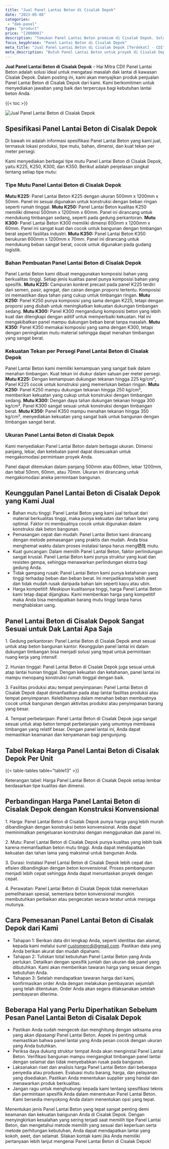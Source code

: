```yaml
---
title: "Jual Panel Lantai Beton di Cisalak Depok"
date: "2023-05-08"
categories:
 - "dak-panel"
type: "product"
price: "[200000]"
description: "Temukan Panel Lantai Beton premium di Cisalak Depok. Solusi ideal untuk proyek konstruksi dengan kualitas unggul, Panel Lantai Beton memberikan ketahanan optimal untuk lantai dak. Hubungi kami sekarang."
focus_keyphrase: "Panel Lantai Beton di Cisalak Depok"
meta_title: "Jual Panel Lantai Beton di Cisalak Depok [Terdekat] - CDI"
meta_description: "Butuh Panel Lantai Beton untuk proyek di Cisalak Depok?. Tersedia Panel Lantai Beton premium untuk proyek konstruksi. Harga terbaik hanya di sini."
---
```


**Jual Panel Lantai Beton di Cisalak Depok** – Hai Mitra CDI! Panel Lantai Beton adalah solusi ideal untuk mengatasi masalah dak lantai di kawasan Cisalak Depok. Dalam posting ini, kami akan menyajikan produk penjualan Panel Lantai Beton di Cisalak Depok dari kami. Kami berkomitmen untuk menyediakan jawaban yang baik dan terpercaya bagi kebutuhan lantai beton Anda.

{{< toc >}}

![Jual Panel Lantai Beton di Cisalak Depok](/images/dak-panel/dak-panel-05.jpg)

## Spesifikasi Panel Lantai Beton di Cisalak Depok

Di bawah ini adalah informasi spesifikasi Panel Lantai Beton yang kami jual, termasuk lokasi produksi, tipe mutu, bahan, dimensi, dan kuat tekan per meter persegi:

Kami menyediakan berbagai tipe mutu Panel Lantai Beton di Cisalak Depok, yaitu K225, K250, K300, dan K350. Berikut adalah penjelasan singkat tentang setiap tipe mutu:

### Tipe Mutu Panel Lantai Beton di Cisalak Depok

**Mutu K225:** Panel Lantai Beton K225 dengan ukuran 500mm x 1200mm x 50mm. Panel ini sesuai digunakan untuk konstruksi dengan beban ringan seperti rumah tinggal.
**Mutu K250:** Panel Lantai Beton kualitas K250 memiliki dimensi 500mm x 1200mm x 60mm. Panel ini dirancang untuk mendukung timbangan sedang, seperti pada gedung perkantoran.
**Mutu K300:** Panel Lantai Beton K300 memiliki dimensi 600mm x 1200mm x 60mm. Panel ini sangat kuat dan cocok untuk bangunan dengan timbangan berat seperti fasilitas industri.
**Mutu K350:** Panel Lantai Beton K350 berukuran 600mm x 1200mm x 70mm. Panel ini dirancang untuk mendukung beban sangat berat, cocok untuk digunakan pada gudang logistik.

### Bahan Pembuatan Panel Lantai Beton di Cisalak Depok

Panel Lantai Beton kami dibuat menggunakan komposisi bahan yang berkualitas tinggi. Setiap jenis kualitas panel punya komposisi bahan yang spesifik.
**Mutu K225:** Campuran konkret precast pada panel K225 terdiri dari semen, pasir, agregat, dan cairan dengan proporsi tertentu. Komposisi ini memastikan daya tahan yang cukup untuk timbangan ringan.
**Mutu K250:** Panel K250 punya komposisi yang sama dengan K225, tetapi dengan proporsi yang diubah untuk meningkatkan kekuatan dukungan timbangan sedang.
**Mutu K300:** Panel K300 mengandung komposisi beton yang lebih kuat dan dilengkapi dengan aditif untuk memperbaiki kekuatan. Hal ini mengakibatkan panel mampu dukungan beban berat tanpa masalah.
**Mutu K350:** Panel K350 memakai komposisi yang sama dengan K300, tetapi dengan peningkatan mutu material sehingga dapat menahan timbangan yang sangat berat.

### Kekuatan Tekan per Persegi Panel Lantai Beton di Cisalak Depok

Panel Lantai Beton kami memiliki kemampuan yang sangat baik dalam menahan timbangan. Kuat tekan ini diukur dalam satuan per meter persegi.
**Mutu K225:** Dengan kemampuan dukungan tekanan hingga 225 kg/cm², Panel K225 cocok untuk konstruksi yang memerlukan beban ringan.
**Mutu K250:** Panel K250 mampu dukungan tekanan hingga 250 kg/cm², memberikan kekuatan yang cukup untuk konstruksi dengan timbangan sedang.
**Mutu K300:** Dengan daya tahan dukungan tekanan hingga 300 kg/cm², Panel K300 sangat sesuai untuk konstruksi dengan timbangan berat.
**Mutu K350:** Panel K350 mampu menahan tekanan hingga 350 kg/cm², menyediakan kekuatan yang sangat baik untuk bangunan dengan timbangan sangat berat.

### Ukuran Panel Lantai Beton di Cisalak Depok

Kami menyediakan Panel Lantai Beton dalam berbagai ukuran. Dimensi panjang, lebar, dan ketebalan panel dapat disesuaikan untuk mengakomodasi permintaan proyek Anda.

Panel dapat ditemukan dalam panjang 500mm atau 600mm, lebar 1200mm, dan tebal 50mm, 60mm, atau 70mm. Ukuran ini dirancang untuk mengakomodasi aneka permintaan bangunan.

## Keunggulan Panel Lantai Beton di Cisalak Depok yang Kami Jual

*   Bahan mutu tinggi: Panel Lantai Beton yang kami jual terbuat dari material berkualitas tinggi, maka punya kekuatan dan tahan lama yang optimal. Faktor ini membuatnya cocok untuk digunakan dalam konstruksi dak beton bangunan.
*   Pemasangan cepat dan mudah: Panel Lantai Beton kami dirancang dengan metode pemasangan yang praktis dan mudah. Anda bisa menghemat waktu dalam proses instalasi tanpa harus meng牺牲 mutu.
*   Kuat guncangan: Dalam memilih Panel Lantai Beton, faktor perlindungan sangat krusial. Panel Lantai Beton kami punya struktur yang kuat dan resisten gempa, sehingga menawarkan perlindungan ekstra bagi gedung Anda.
*   Tidak gampang rusak: Panel Lantai Beton kami punya ketahanan yang tinggi terhadap beban dan beban berat. Ini menjadikannya lebih awet dan tidak mudah rusak daripada bahan lain seperti kayu atau ubin.
*   Harga kompetitif: Meskipun kualitasnya tinggi, harga Panel Lantai Beton kami tetap dapat dijangkau. Kami memberikan harga yang kompetitif maka Anda bisa mendapatkan barang mutu tinggi tanpa harus menghabiskan uang.

## Panel Lantai Beton di Cisalak Depok Sangat Sesuai untuk Dak Lantai Apa Saja

1\.  Gedung perkantoran: Panel Lantai Beton di Cisalak Depok amat sesuai untuk atap beton bangunan kantor. Keunggulan panel lantai ini dalam dukungan timbangan bisa menjadi solusi yang tepat untuk permintaan ruang kerja yang intensif.

2\.  Hunian tinggal: Panel Lantai Beton di Cisalak Depok juga sesuai untuk atap lantai hunian tinggal. Dengan kekuatan dan ketahanan, panel lantai ini mampu menopang konstruksi rumah tinggal dengan baik.

3\.  Fasilitas produksi atau tempat penyimpanan: Panel Lantai Beton di Cisalak Depok dapat dimanfaatkan pada atap lantai fasilitas produksi atau tempat penyimpanan. Kelebihannya dalam menahan beban membuatnya cocok untuk bangunan dengan aktivitas produksi atau penyimpanan barang yang besar.

4\.  Tempat perbelanjaan: Panel Lantai Beton di Cisalak Depok juga sangat sesuai untuk atap beton tempat perbelanjaan yang umumnya membawa timbangan yang relatif besar. Dengan panel lantai ini, Anda dapat memastikan keamanan dan kenyamanan bagi pengunjung.

## Tabel Rekap Harga Panel Lantai Beton di Cisalak Depok Per Unit

{{< table-tables table="table13" >}}

Keterangan tabel: Harga Panel Lantai Beton di Cisalak Depok setiap lembar berdasarkan tipe kualitas dan dimensi.

## Perbandingan Harga Panel Lantai Beton di Cisalak Depok dengan Konstruksi Konvensional

1\.  Harga: Panel Lantai Beton di Cisalak Depok punya harga yang lebih murah dibandingkan dengan konstruksi beton konvensional. Anda dapat meminimalkan pengeluaran konstruksi dengan menggunakan dak panel ini.

2\.  Mutu: Panel Lantai Beton di Cisalak Depok punya kualitas yang lebih baik karena memanfaatkan beton mutu tinggi. Anda dapat mendapatkan kekuatan dan tahan lama yang maksimal untuk bangunan Anda.

3\.  Durasi: Instalasi Panel Lantai Beton di Cisalak Depok lebih cepat dan efisien dibandingkan dengan beton konvensional. Proses pembangunan menjadi lebih cepat sehingga Anda dapat menuntaskan proyek dengan cepat.

4\.  Perawatan: Panel Lantai Beton di Cisalak Depok tidak memerlukan pemeliharaan spesial, sementara beton konvensional mungkin membutuhkan perbaikan atau pengecatan secara teratur untuk menjaga mutunya.

## Cara Pemesanan Panel Lantai Beton di Cisalak Depok dari Kami

*   Tahapan 1: Berikan data diri lengkap Anda, seperti identitas dan alamat, kepada kami melalui surel customercdi@gmail.com. Pastikan data yang Anda berikan akurat dan mudah dipahami.
*   Tahapan 2: Tuliskan total kebutuhan Panel Lantai Beton yang Anda perlukan. Detailkan dengan spesifik jumlah dan ukuran dak panel yang dibutuhkan. Kami akan memberikan tawaran harga yang sesuai dengan kebutuhan Anda.
*   Tahapan 3: Setelah mendapatkan tawaran harga dari kami, konfirmasikan order Anda dengan melakukan pembayaran sejumlah yang telah ditentukan. Order Anda akan segera dilaksanakan setelah pembayaran diterima.

## Beberapa Hal yang Perlu Diperhatikan Sebelum Pesan Panel Lantai Beton di Cisalak Depok

*   Pastikan Anda sudah mengecek dan menghitung dengan seksama area yang akan dipasangi Panel Lantai Beton. Aspek ini penting untuk memastikan bahwa panel lantai yang Anda pesan cocok dengan ukuran yang Anda butuhkan.
*   Periksa daya dukung struktur tempat Anda akan menginstal Panel Lantai Beton. Verifikasi bangunan mampu mengangkat timbangan panel lantai dengan selamat dan tidak menyebabkan rusak pada bangunan.
*   Laksanakan riset dan analisis harga Panel Lantai Beton dari beberapa penyedia atau produsen. Evaluasi mutu barang, harga, dan pelayanan yang disediakan. Pastikan Anda menentukan supplier yang handal dan menawarkan produk berkualitas.
*   Jangan ragu untuk menghubungi kepada kami tentang spesifikasi teknis dan permintaan spesifik Anda dalam menentukan Panel Lantai Beton. Kami bersedia menyokong Anda dalam menentukan opsi yang tepat.

Menentukan jenis Panel Lantai Beton yang tepat sangat penting demi keamanan dan kekuatan bangunan Anda di Cisalak Depok. Dengan menyingkirkan kesalahan yang sering terjadi saat memilih tipe Panel Lantai Beton, dan mengetahui metode memilih yang sesuai dari keperluan serta metode perhitungan kebutuhan, Anda dapat mendapatkan lantai yang kokoh, awet, dan selamat. Silakan kontak kami jika Anda memiliki pertanyaan lebih lanjut mengenai Panel Lantai Beton di Cisalak Depok!